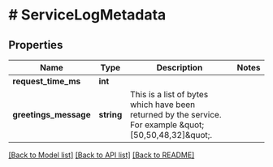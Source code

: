 # # ServiceLogMetadata

## Properties

Name | Type | Description | Notes
------------ | ------------- | ------------- | -------------
**request_time_ms** | **int** |  |
**greetings_message** | **string** | This is a list of bytes which have been returned by the service. For example \&quot;[50,50,48,32]\&quot;. |

[[Back to Model list]](../../README.md#models) [[Back to API list]](../../README.md#endpoints) [[Back to README]](../../README.md)
